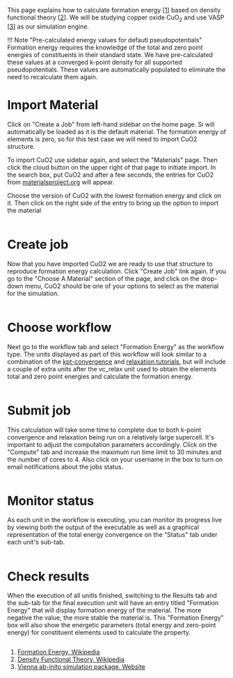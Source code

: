 <!-- TODO by MH -->

This page explains how to calculate formation energy [[1](#links)] based on density functional theory [[2](#links)]. We will be studying copper oxide CuO<sub>2</sub> and use VASP [[3](#links)] as our simulation engine.

!!! Note "Pre-calculated energy values for defautl pseudopotentials"
    Formation energy requires the knowledge of the total and zero point energies of constituents in their standard state. We have pre-calculated these values at a converged k-point density for all supported pseudopotentials. These values are automatically populated to eliminate the need to recalculate them again.


# Import Material

Click on "Create a Job" from left-hand sidebar on the home page. Si will automatically be loaded as it is the default material. The formation energy of elements is zero, so for this test case we will need to import CuO2 structure.

To import CuO2 use sidebar again, and select the "Materials" page. Then click the cloud button on the upper right of that page to initiate import. In the search box, put CuO2 and after a few seconds, the entries for CuO2 from [materialsproject.org](https://materialsproject.org) will appear.

Choose the version of CuO2 with the lowest formation energy and click on it. Then click on the right side of the entry to bring up the option to import the material

<img data-gifffer="/images/ImportCuO2.gif" />

# Create job

Now that you have imported CuO2 we are ready to use that structure to reproduce formation energy calculation. Click "Create Job" link again. If you go to the "Choose A Material" section of the page, and click on the drop-down menu, CuO2 should be one of your options to select as the material for the simulation.

<img data-gifffer="/images/CreateCuO2.gif" />

# Choose workflow

Next go to the workflow tab and select "Formation Energy" as the workflow type. The units displayed as part of this workflow will look similar to a combination of the [kpt-convergence](kpt-convergence) and [relaxation tutorials](relaxation), but will include a couple of extra units after the vc_relax unit used to obtain the elements total and zero point energies and calculate the formation energy.

<img data-gifffer="/images/SetFormationEnergyWorkflow.gif" />

# Submit job

This calculation will take some time to complete due to both k-point convergence and relaxation being run on a relatively large supercell. It's important to adjust the computation parameters accordingly. Click on the "Compute" tab and increase the maximum run time limit to 30 minutes and the number of cores to 4. Also click on your username in the box to turn on email notifications about the jobs status.

<img data-gifffer="/images/IncreaseComputeFormationE.gif" />

# Monitor status

As each unit in the workflow is executing, you can monitor its progress live by viewing both the output of the executable as well as a graphical representation of the total energy convergence on the "Status" tab under each unit's sub-tab.

<img data-gifffer="/images/FormationEnergyTrackResults.gif" />

# Check results

When the execution of all unitls finished, switching to the Results tab and the sub-tab for the final execution unit will have an entry titled "Formation Energy" that will display formation energy of the material. The more negative the value, the more stable the material is. This "Formation Energy" box will also show the energetic parameters (total energy and zero-point energy) for constituent elements used to calculate the property.

<img data-gifffer="/images/FinalFormationEnergy.png" />

1. [Formation Energy, Wikipedia](https://en.wikipedia.org/wiki/Standard_Gibbs_free_energy_of_formation)
2. [Density Functional Theory, Wikipedia](https://en.wikipedia.org/wiki/Density_functional_theory)
3. [Vienna ab-inito simulation package, Website](https://www.vasp.at/)
